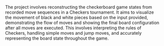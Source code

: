 The project involves reconstructing the checkerboard game states from recorded move sequences in a Checkers tournament. It aims to visualize the movement of black and white pieces based on the input provided, demonstrating the flow of moves and showing the final board configuration after all moves are executed. This involves interpreting the rules of Checkers, handling simple moves and jump moves, and accurately representing the board state throughout the game.





